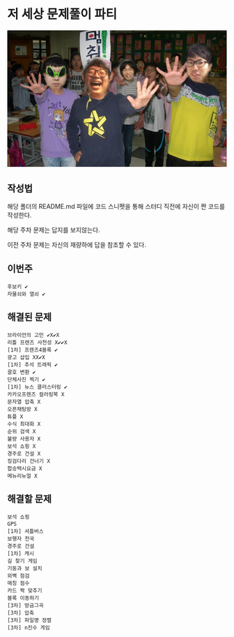 # 저 세상 문제풀이 파티
![Alt text](/image/image.jpg)

## 작성법
해당 폴더의 README.md 파일에 코드 스니펫을 통해 스터디 직전에 자신이 짠 코드를 작성한다.

해당 주차 문제는 답지를 보지않는다. 

이전 주차 문제는 자신의 재량하에 답을 참조할 수 있다.

## 이번주
```
후보키 ✔
자물쇠와 열쇠 ✔
```
## 해결된 문제
```
브라이언의 고민 ✔X✔X
리틀 프렌즈 사천성 X✔✔X
[1차] 프렌즈4블록 ✔
광고 삽입 XX✔X
[1차] 추석 트래픽 ✔
괄호 변환 ✔
단체사진 찍기 ✔
[1차] 뉴스 클러스터링 ✔
카카오프렌즈 컬러링북 X
문자열 압축 X
오픈채팅방 X
튜플 X
수식 최대화 X
순위 검색 X
불량 사용자 X
보석 쇼핑 X
경주로 건설 X
징검다리 건너기 X
합승택시요금 X
메뉴리뉴얼 X
```
## 해결할 문제
```
보석 쇼핑
GPS
[1차] 셔틀버스
보행자 천국
경주로 건설
[1차] 캐시
길 찾기 게임
기둥과 보 설치
외벽 점검
매칭 점수
카드 짝 맞추기
블록 이동하기
[3차] 방금그곡
[3차] 압축
[3차] 파일명 정렬
[3차] n진수 게임
```
